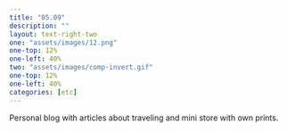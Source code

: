 ```yaml
---
title: "05.09"
description: ""
layout: text-right-two
one: "assets/images/12.png"
one-top: 12%
one-left: 40%
two: "assets/images/comp-invert.gif"
one-top: 12%
one-left: 40%
categories: [etc]
---
```


Personal blog with articles about traveling and mini store with own prints.